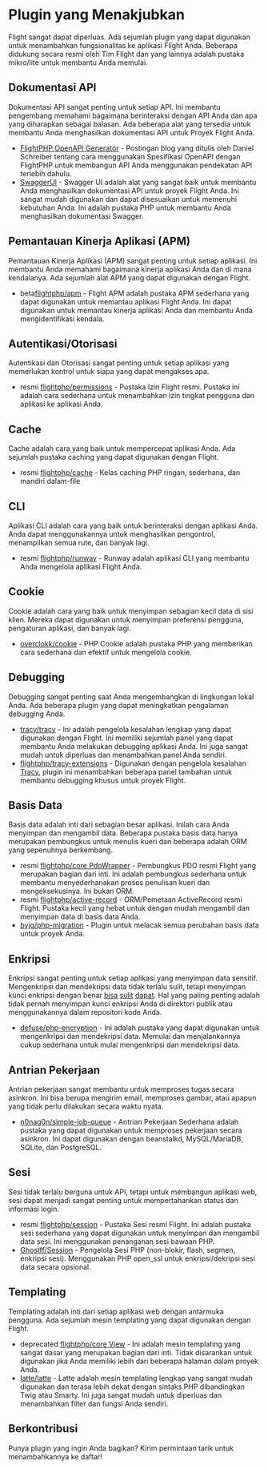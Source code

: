 # Plugin yang Menakjubkan

Flight sangat dapat diperluas. Ada sejumlah plugin yang dapat digunakan untuk menambahkan fungsionalitas ke aplikasi Flight Anda. Beberapa didukung secara resmi oleh Tim Flight dan yang lainnya adalah pustaka mikro/lite untuk membantu Anda memulai.

## Dokumentasi API

Dokumentasi API sangat penting untuk setiap API. Ini membantu pengembang memahami bagaimana berinteraksi dengan API Anda dan apa yang diharapkan sebagai balasan. Ada beberapa alat yang tersedia untuk membantu Anda menghasilkan dokumentasi API untuk Proyek Flight Anda.

- [FlightPHP OpenAPI Generator](https://dev.to/danielsc/define-generate-and-implement-an-api-first-approach-with-openapi-generator-and-flightphp-1fb3) - Postingan blog yang ditulis oleh Daniel Schreiber tentang cara menggunakan Spesifikasi OpenAPI dengan FlightPHP untuk membangun API Anda menggunakan pendekatan API terlebih dahulu.
- [SwaggerUI](https://github.com/zircote/swagger-php) - Swagger UI adalah alat yang sangat baik untuk membantu Anda menghasilkan dokumentasi API untuk proyek Flight Anda. Ini sangat mudah digunakan dan dapat disesuaikan untuk memenuhi kebutuhan Anda. Ini adalah pustaka PHP untuk membantu Anda menghasilkan dokumentasi Swagger.

## Pemantauan Kinerja Aplikasi (APM)

Pemantauan Kinerja Aplikasi (APM) sangat penting untuk setiap aplikasi. Ini membantu Anda memahami bagaimana kinerja aplikasi Anda dan di mana kendalanya. Ada sejumlah alat APM yang dapat digunakan dengan Flight.
- <span class="badge bg-info">beta</span>[flightphp/apm](/awesome-plugins/apm) - Flight APM adalah pustaka APM sederhana yang dapat digunakan untuk memantau aplikasi Flight Anda. Ini dapat digunakan untuk memantau kinerja aplikasi Anda dan membantu Anda mengidentifikasi kendala.

## Autentikasi/Otorisasi

Autentikasi dan Otorisasi sangat penting untuk setiap aplikasi yang memerlukan kontrol untuk siapa yang dapat mengakses apa. 

- <span class="badge bg-primary">resmi</span> [flightphp/permissions](/awesome-plugins/permissions) - Pustaka Izin Flight resmi. Pustaka ini adalah cara sederhana untuk menambahkan izin tingkat pengguna dan aplikasi ke aplikasi Anda. 

## Cache

Cache adalah cara yang baik untuk mempercepat aplikasi Anda. Ada sejumlah pustaka caching yang dapat digunakan dengan Flight.

- <span class="badge bg-primary">resmi</span> [flightphp/cache](/awesome-plugins/php-file-cache) - Kelas caching PHP ringan, sederhana, dan mandiri dalam-file

## CLI

Aplikasi CLI adalah cara yang baik untuk berinteraksi dengan aplikasi Anda. Anda dapat menggunakannya untuk menghasilkan pengontrol, menampilkan semua rute, dan banyak lagi.

- <span class="badge bg-primary">resmi</span> [flightphp/runway](/awesome-plugins/runway) - Runway adalah aplikasi CLI yang membantu Anda mengelola aplikasi Flight Anda.

## Cookie

Cookie adalah cara yang baik untuk menyimpan sebagian kecil data di sisi klien. Mereka dapat digunakan untuk menyimpan preferensi pengguna, pengaturan aplikasi, dan banyak lagi.

- [overclokk/cookie](/awesome-plugins/php-cookie) - PHP Cookie adalah pustaka PHP yang memberikan cara sederhana dan efektif untuk mengelola cookie.

## Debugging

Debugging sangat penting saat Anda mengembangkan di lingkungan lokal Anda. Ada beberapa plugin yang dapat meningkatkan pengalaman debugging Anda.

- [tracy/tracy](/awesome-plugins/tracy) - Ini adalah pengelola kesalahan lengkap yang dapat digunakan dengan Flight. Ini memiliki sejumlah panel yang dapat membantu Anda melakukan debugging aplikasi Anda. Ini juga sangat mudah untuk diperluas dan menambahkan panel Anda sendiri.
- [flightphp/tracy-extensions](/awesome-plugins/tracy-extensions) - Digunakan dengan pengelola kesalahan [Tracy](/awesome-plugins/tracy), plugin ini menambahkan beberapa panel tambahan untuk membantu debugging khusus untuk proyek Flight.

## Basis Data

Basis data adalah inti dari sebagian besar aplikasi. Inilah cara Anda menyimpan dan mengambil data. Beberapa pustaka basis data hanya merupakan pembungkus untuk menulis kueri dan beberapa adalah ORM yang sepenuhnya berkembang.

- <span class="badge bg-primary">resmi</span> [flightphp/core PdoWrapper](/awesome-plugins/pdo-wrapper) - Pembungkus PDO resmi Flight yang merupakan bagian dari inti. Ini adalah pembungkus sederhana untuk membantu menyederhanakan proses penulisan kueri dan mengeksekusinya. Ini bukan ORM.
- <span class="badge bg-primary">resmi</span> [flightphp/active-record](/awesome-plugins/active-record) - ORM/Pemetaan ActiveRecord resmi Flight. Pustaka kecil yang hebat untuk dengan mudah mengambil dan menyimpan data di basis data Anda.
- [byjg/php-migration](/awesome-plugins/migrations) - Plugin untuk melacak semua perubahan basis data untuk proyek Anda.

## Enkripsi

Enkripsi sangat penting untuk setiap aplikasi yang menyimpan data sensitif. Mengenkripsi dan mendekripsi data tidak terlalu sulit, tetapi menyimpan kunci enkripsi dengan benar [bisa](https://stackoverflow.com/questions/6767839/where-should-i-store-an-encryption-key-for-php#:~:text=Write%20a%20php%20config%20file%20and%20store%20it,folder%20is%20not%20accessible%20to%20the%20end%20user.) [sulit](https://www.reddit.com/r/PHP/comments/luqsn/the_encryption_key_where_do_you_store_it/) [dapat](https://security.stackexchange.com/questions/48047/location-to-store-an-encryption-key). Hal yang paling penting adalah tidak pernah menyimpan kunci enkripsi Anda di direktori publik atau menggunakannya dalam repositori kode Anda.

- [defuse/php-encryption](/awesome-plugins/php-encryption) - Ini adalah pustaka yang dapat digunakan untuk mengenkripsi dan mendekripsi data. Memulai dan menjalankannya cukup sederhana untuk mulai mengenkripsi dan mendekripsi data.

## Antrian Pekerjaan

Antrian pekerjaan sangat membantu untuk memproses tugas secara asinkron. Ini bisa berupa mengirim email, memproses gambar, atau apapun yang tidak perlu dilakukan secara waktu nyata.

- [n0nag0n/simple-job-queue](/awesome-plugins/simple-job-queue) - Antrian Pekerjaan Sederhana adalah pustaka yang dapat digunakan untuk memproses pekerjaan secara asinkron. Ini dapat digunakan dengan beanstalkd, MySQL/MariaDB, SQLite, dan PostgreSQL.

## Sesi

Sesi tidak terlalu berguna untuk API, tetapi untuk membangun aplikasi web, sesi dapat menjadi sangat penting untuk mempertahankan status dan informasi login.

- <span class="badge bg-primary">resmi</span> [flightphp/session](/awesome-plugins/session) - Pustaka Sesi resmi Flight. Ini adalah pustaka sesi sederhana yang dapat digunakan untuk menyimpan dan mengambil data sesi. Ini menggunakan penanganan sesi bawaan PHP.
- [Ghostff/Session](/awesome-plugins/ghost-session) - Pengelola Sesi PHP (non-blokir, flash, segmen, enkripsi sesi). Menggunakan PHP open_ssl untuk enkripsi/dekripsi sesi data secara opsional.

## Templating

Templating adalah inti dari setiap aplikasi web dengan antarmuka pengguna. Ada sejumlah mesin templating yang dapat digunakan dengan Flight.

- <span class="badge bg-warning">deprecated</span> [flightphp/core View](/learn#views) - Ini adalah mesin templating yang sangat dasar yang merupakan bagian dari inti. Tidak disarankan untuk digunakan jika Anda memiliki lebih dari beberapa halaman dalam proyek Anda.
- [latte/latte](/awesome-plugins/latte) - Latte adalah mesin templating lengkap yang sangat mudah digunakan dan terasa lebih dekat dengan sintaks PHP dibandingkan Twig atau Smarty. Ini juga sangat mudah untuk diperluas dan menambahkan filter dan fungsi Anda sendiri.

## Berkontribusi

Punya plugin yang ingin Anda bagikan? Kirim permintaan tarik untuk menambahkannya ke daftar!